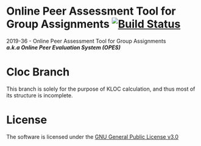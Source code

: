 # Online Peer Assessment Tool for Group Assignments [![Build Status](https://travis-ci.com/Damian96/peer-assesment-app.svg?branch=master)](https://travis-ci.com/Damian96/peer-assesment-app)
2019-36 - Online Peer Assessment Tool for Group Assignments<br>
***a.k.a Online Peer Evaluation System (OPES)***

# Cloc Branch
This branch is solely for the purpose of KLOC calculation, and thus most of its structure is incomplete.

# License
The software is licensed under the [GNU General Public License v3.0](https://github.com/Damian96/peer-assesment-app/blob/master/LICENSE)
